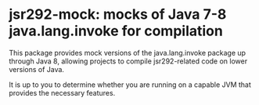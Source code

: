 jsr292-mock: mocks of Java 7-8 java.lang.invoke for compilation
===============================================================

This package provides mock versions of the java.lang.invoke package up through
Java 8, allowing projects to compile jsr292-related code on lower versions of
Java.

It is up to you to determine whether you are running on a capable JVM that
provides the necessary features.
